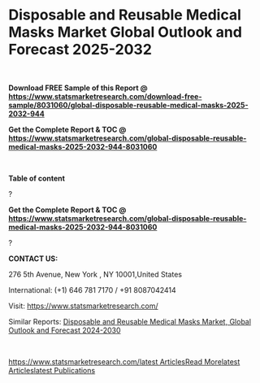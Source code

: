 <h1>Disposable and Reusable Medical Masks Market Global Outlook and Forecast 2025-2032</h1><br/><p><strong>Download FREE Sample of this Report @ <a href="https://www.statsmarketresearch.com/download-free-sample/8031060/global-disposable-reusable-medical-masks-2025-2032-944">https://www.statsmarketresearch.com/download-free-sample/8031060/global-disposable-reusable-medical-masks-2025-2032-944</a></strong></p>
 
 
 
 <div><b>Get the Complete Report & TOC @ <a href="https://www.statsmarketresearch.com/global-disposable-reusable-medical-masks-2025-2032-944-8031060">https://www.statsmarketresearch.com/global-disposable-reusable-medical-masks-2025-2032-944-8031060</a></b></div>
 
 
 
 <p><br />
 
 <b>Table of content</b></p>
 
 
 
 <p>? </p>
 
 
 
 <div><b>Get the Complete Report & TOC @ <a href="https://www.statsmarketresearch.com/global-disposable-reusable-medical-masks-2025-2032-944-8031060">https://www.statsmarketresearch.com/global-disposable-reusable-medical-masks-2025-2032-944-8031060</a></b></div>
 
 
 
 <p>? </p>
 
 
 
 <p><b>CONTACT US:</b><br />
 
 276 5th Avenue, New York , NY 10001,United States<br />
 
 International: (+1) 646 781 7170 / +91 8087042414<br />
 
 Visit: <a href="https://www.statsmarketresearch.com/">https://www.statsmarketresearch.com/</a><br />
 
 Similar Reports: <a href="https://www.statsmarketresearch.com/global-disposable-reusable-medical-masks-2025-2032-944-8031060">Disposable and Reusable Medical Masks Market, Global Outlook and Forecast 2024-2030</a><br />
 
 <br />
 
 <a href="https://gyeongbokgung.com">https://www.statsmarketresearch.com/</a><a href="https://hallyeomaritime.com">latest Articles</a><a href="https://jingwansa.com">Read More</a><a href="https://nguoiviet.jp/">latest Articles</a><a href="https://www.intelmarketresearch.com/">latest Publications</a></p>